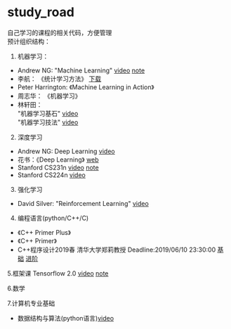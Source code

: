 # study_road
自己学习的课程的相关代码，方便管理  
预计组织结构：

1. 机器学习：
* Andrew NG: "Machine Learning" [video](https://study.163.com/course/introduction/1004570029.htm) [note](http://www.ai-start.com/ml2014/)
* 李航： 《统计学习方法》 [下载](https://bookset.me/5226.html)
* Peter Harrington: 《Machine Learning in Action》
* 周志华： 《机器学习》
* 林轩田：  
"机器学习基石" [video](https://www.bilibili.com/video/av12463015)  
"机器学习技法" [video](https://www.bilibili.com/video/av12469267)

2. 深度学习
* Andrew NG: Deep Learning [video](https://mooc.study.163.com/smartSpec/detail/1001319001.htm)
* 花书：《Deep Learning》 [web](http://www.deeplearningbook.org/)
* Stanford CS231n [video](https://study.163.com/course/introduction/1004697005.htm) [note](http://cs231n.github.io/)
* Stanford CS224n [video](https://www.bilibili.com/video/av41393758)

3. 强化学习
* David Silver: "Reinforcement Learning" [video](https://www.bilibili.com/video/av45357759) 

4. 编程语言(python/C++/C) 
* 《C++ Primer Plus》
* 《C++ Primer》
* C++程序设计2019春 清华大学郑莉教授  Deadline:2019/06/10 23:30:00
[基础](http://www.xuetangx.com/courses/course-v1:TsinghuaX+00740043_1x+2019_T1/about)
[进阶](http://www.xuetangx.com/courses/course-v1:TsinghuaX+00740043_2x+2019_T1/about)

5.框架课
Tensorflow 2.0 [video](https://study.163.com/course/introduction/1209092816.htm) [note](https://github.com/dragen1860/TensorFlow-2.x-Tutorials)

6.数学


7.计算机专业基础  
* 数据结构与算法(python语言)[video](https://www.wanmen.org/courses/5abdf4dc44c3793c464d062d)
